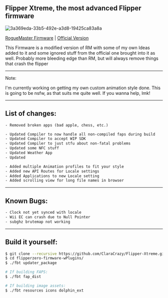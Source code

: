 ## Flipper Xtreme, the most advanced Flipper firmware
![3a369eda-33b5-492e-a3d8-19425ca83a8a](https://user-images.githubusercontent.com/55334727/208327285-07abf8e9-7f11-491e-8c17-6fbbae4a5752.png)

[RogueMaster Firmware](https://github.com/RogueMaster/flipperzero-firmware-wPlugins) | [Official Version](https://github.com/flipperdevices/flipperzero-firmware)

This Firmware is a modified version of RM with some of my own Ideas added to it and some ignored stuff from the official one brought into it as well. Probably more bleeding edge than RM, but will always remove things that crash the flipper

-----

Note:

I'm currently working on getting my own custom animation style done. This is going to be nsfw, as that suits me quite well. If you wanna help, lmk!

-----

## List of changes:

```txt
- Removed broken apps (bad apple, chess, etc.)

- Updated Compiler to now handle all non-compiled faps during build
- Updated Compiler to accept WIP SDK 
- Updated Compiler to just stfu about non-fatal problems
- Updated some NFC stuff
- Updated Weather App
- Updated 

- Added multiple Animation profiles to fit your style
- Added new API Routes for Locale settings
- Added Applications to new Locale setting
- Added scrolling view for long file names in browser
```

----

## Known Bugs:

```txt
- Clock not yet synced with locale
- Wii EC can crash due to Null Pointer
- subghz brutemap not working
```

----

## Build it yourself:

```bash
$ git clone --recursive https://github.com/ClaraCrazy/Flipper-Xtreme.git
$ cd flipperzero-firmware-wPlugins/
$ ./fbt updater_package

# If building FAPS:
$ ./fbt fap_dist

# If building image assets:
$ ./fbt resources icons dolphin_ext
```
